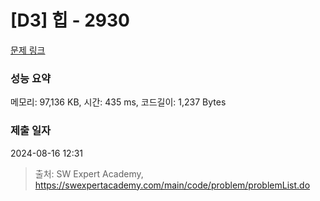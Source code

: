 # [D3] 힙 - 2930 

[문제 링크](https://swexpertacademy.com/main/code/problem/problemDetail.do?contestProbId=AV-Tj7ya3jYDFAXr) 

### 성능 요약

메모리: 97,136 KB, 시간: 435 ms, 코드길이: 1,237 Bytes

### 제출 일자

2024-08-16 12:31



> 출처: SW Expert Academy, https://swexpertacademy.com/main/code/problem/problemList.do